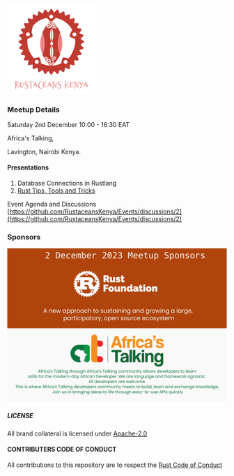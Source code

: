 <img src="https://raw.githubusercontent.com/RustaceansKenya/Brand-Collateral/master/Logos/RustaceansKenya-Logo.svg" width="40%" height = "auto" />

### Meetup Details
Saturday 2nd December 10:00 - 16:30 EAT

Africa's Talking,

Lavington, Nairobi Kenya.

#### Presentations
1. Database Connections in Rustlang
2. [Rust Tips, Tools and Tricks](https://github.com/RustaceansKenya/Events/tree/master/2-December-2023/Rust-Ecosystem-and-Tools)

Event Agenda and Discussions
[https://github.com/RustaceansKenya/Events/discussions/2](https://github.com/RustaceansKenya/Events/discussions/2)


### Sponsors
![sponsors](2-December-2023-Meetup-sponsors.png)

##### LICENSE 
All brand collateral is licensed under  [Apache-2.0](https://www.apache.org/licenses/LICENSE-2.0)

#### CONTRIBUTERS CODE OF CONDUCT
All contributions to this repository are to respect the [Rust Code of Conduct](https://www.rust-lang.org/policies/code-of-conduct)
